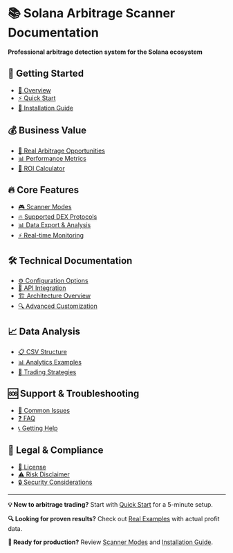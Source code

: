 # 📚 Solana Arbitrage Scanner Documentation

**Professional arbitrage detection system for the Solana ecosystem**

## 🚀 Getting Started

* [📖 Overview](README.md)
* [⚡ Quick Start](getting-started/quick-start.md)
* [🔧 Installation Guide](getting-started/installation.md)

## 💰 Business Value

* [💎 Real Arbitrage Opportunities](data-analysis/real-examples.md)
* [📊 Performance Metrics](data-analysis/performance.md)
* [🎯 ROI Calculator](data-analysis/roi-calculator.md)

## 🔥 Core Features

* [🎮 Scanner Modes](core-features/scanner-modes.md)
* [🔥 Supported DEX Protocols](core-features/supported-dexes.md)
* [📊 Data Export & Analysis](core-features/data-export.md)
* [⚡ Real-time Monitoring](core-features/monitoring.md)

## 🛠️ Technical Documentation

* [⚙️ Configuration Options](configuration/environment.md)
* [🔌 API Integration](technical/api-integration.md)
* [🏗️ Architecture Overview](technical/architecture.md)
* [🔍 Advanced Customization](technical/customization.md)

## 📈 Data Analysis

* [📋 CSV Structure](data-analysis/csv-structure.md)
* [📊 Analytics Examples](data-analysis/analytics.md)
* [🎯 Trading Strategies](data-analysis/strategies.md)

## 🆘 Support & Troubleshooting

* [🐛 Common Issues](support/troubleshooting.md)
* [❓ FAQ](support/faq.md)
* [📞 Getting Help](support/contact.md)

## 📄 Legal & Compliance

* [📜 License](legal/license.md)
* [⚠️ Risk Disclaimer](legal/disclaimer.md)
* [🔒 Security Considerations](legal/security.md)

---

**💡 New to arbitrage trading?** Start with [Quick Start](getting-started/quick-start.md) for a 5-minute setup.

**🔍 Looking for proven results?** Check out [Real Examples](data-analysis/real-examples.md) with actual profit data.

**🚀 Ready for production?** Review [Scanner Modes](core-features/scanner-modes.md) and [Installation Guide](getting-started/installation.md). 